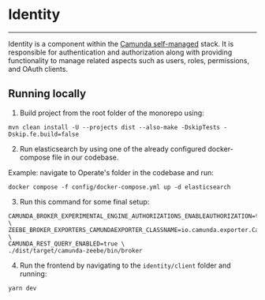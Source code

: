 # Identity

---

Identity is a component within the [Camunda self-managed](https://docs.camunda.io/docs/self-managed/about-self-managed/)
stack. It is responsible for authentication and authorization along with providing functionality to manage related aspects
such as users, roles, permissions, and OAuth clients.

## Running locally

1. Build project from the root folder of the monorepo using:

```
mvn clean install -U --projects dist --also-make -DskipTests -Dskip.fe.build=false
```

2. Run elasticsearch by using one of the already configured docker-compose file in our codebase.

Example: navigate to Operate's folder in the codebase and run:

```
docker compose -f config/docker-compose.yml up -d elasticsearch
```

3. Run this command for some final setup:

```
CAMUNDA_BROKER_EXPERIMENTAL_ENGINE_AUTHORIZATIONS_ENABLEAUTHORIZATION=true \
ZEEBE_BROKER_EXPORTERS_CAMUNDAEXPORTER_CLASSNAME=io.camunda.exporter.CamundaExporter \
CAMUNDA_REST_QUERY_ENABLED=true \
./dist/target/camunda-zeebe/bin/broker
```

4. Run the frontend by navigating to the `identity/client` folder and running:

```shell
yarn dev
```
